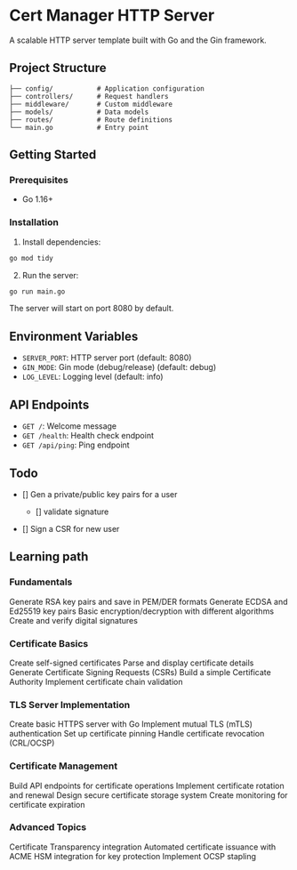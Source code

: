 # Cert Manager HTTP Server

A scalable HTTP server template built with Go and the Gin framework.

## Project Structure

```
├── config/           # Application configuration
├── controllers/      # Request handlers
├── middleware/       # Custom middleware
├── models/           # Data models
├── routes/           # Route definitions
└── main.go           # Entry point
```

## Getting Started

### Prerequisites

- Go 1.16+

### Installation

1. Install dependencies:

```bash
go mod tidy
```

2. Run the server:

```bash
go run main.go
```

The server will start on port 8080 by default.

## Environment Variables

- `SERVER_PORT`: HTTP server port (default: 8080)
- `GIN_MODE`: Gin mode (debug/release) (default: debug)
- `LOG_LEVEL`: Logging level (default: info)

## API Endpoints

- `GET /`: Welcome message
- `GET /health`: Health check endpoint
- `GET /api/ping`: Ping endpoint

## Todo

- [] Gen a private/public key pairs for a user

  - [] validate signature

- [] Sign a CSR for new user

## Learning path

### Fundamentals

Generate RSA key pairs and save in PEM/DER formats
Generate ECDSA and Ed25519 key pairs
Basic encryption/decryption with different algorithms
Create and verify digital signatures

### Certificate Basics

Create self-signed certificates
Parse and display certificate details
Generate Certificate Signing Requests (CSRs)
Build a simple Certificate Authority
Implement certificate chain validation

### TLS Server Implementation

Create basic HTTPS server with Go
Implement mutual TLS (mTLS) authentication
Set up certificate pinning
Handle certificate revocation (CRL/OCSP)

### Certificate Management

Build API endpoints for certificate operations
Implement certificate rotation and renewal
Design secure certificate storage system
Create monitoring for certificate expiration

### Advanced Topics

Certificate Transparency integration
Automated certificate issuance with ACME
HSM integration for key protection
Implement OCSP stapling